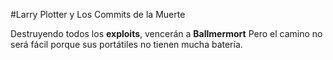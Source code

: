 #Larry Plotter y Los Commits de la Muerte

Destruyendo todos los **exploits**, vencerán a **Ballmermort**
Pero el camino no será fácil porque sus portátiles no tienen mucha batería.
